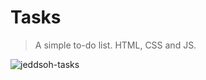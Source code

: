 # Tasks
> A simple to-do list. HTML, CSS and JS.

![jeddsoh-tasks](https://user-images.githubusercontent.com/87773398/231320686-637a1c45-bfc6-4c7a-8d1a-1584225fb046.png)
